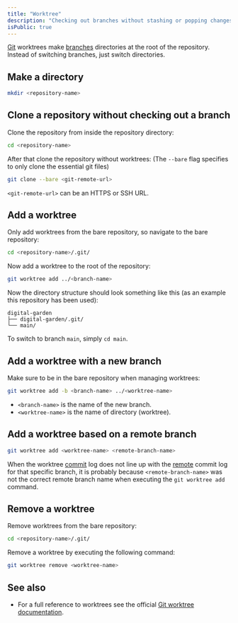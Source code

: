 ```yaml
---
title: "Worktree"
description: "Checking out branches without stashing or popping changes"
isPublic: true
---
```


[Git](git) worktrees make [branches](branch) directories at the root of the
repository. Instead of switching branches, just switch directories.

## Make a directory

```sh
mkdir <repository-name>
```

## Clone a repository without checking out a branch

Clone the repository from inside the repository directory:

```sh
cd <repository-name>
```

After that clone the repository without worktrees: (The `--bare` flag specifies
to only clone the essential git files)

```sh
git clone --bare <git-remote-url>
```

`<git-remote-url>` can be an HTTPS or SSH URL.

## Add a worktree

Only add worktrees from the bare repository, so navigate to the bare repository:

```sh
cd <repository-name>/.git/
```

Now add a worktree to the root of the repository:

```sh
git worktree add ../<branch-name>
```

Now the directory structure should look something like this (as an example this
repository has been used):

```
digital-garden
├── digital-garden/.git/
└── main/
```

To switch to branch `main`, simply `cd main`.

## Add a worktree with a new branch

Make sure to be in the bare repository when managing worktrees:

```sh
git worktree add -b <branch-name> ../<worktree-name>
```

* `<branch-name>` is the name of the new branch.
* `<worktree-name>` is the name of directory (worktree).

## Add a worktree based on a remote branch

```sh
git worktree add <worktree-name> <remote-branch-name>
```

When the worktree [commit](commit) log does not line up with the
[remote](remote) commit log for that specific branch, it is probably because
`<remote-branch-name>` was not the correct remote branch name when executing the
`git worktree add` command.

## Remove a worktree

Remove worktrees from the bare repository:

```sh
cd <repository-name>/.git/
```

Remove a worktree by executing the following command:

```sh
git worktree remove <worktree-name>
```

## See also
* For a full reference to worktrees see the official [Git worktree
    documentation](https://git-scm.com/docs/git-worktree).
